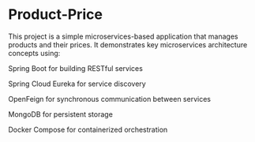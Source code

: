 # Product-Price
This project is a simple microservices-based application that manages products and their prices. It demonstrates key microservices architecture concepts using:

Spring Boot for building RESTful services

Spring Cloud Eureka for service discovery

OpenFeign for synchronous communication between services

MongoDB for persistent storage

Docker Compose for containerized orchestration
